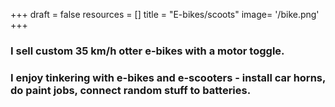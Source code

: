 +++
draft = false
resources = []
title = "E-bikes/scoots"
image= '/bike.png'
+++

### I sell custom 35 km/h otter e-bikes with a motor toggle.



### I enjoy tinkering with e-bikes and e-scooters - install car horns, do paint jobs, connect random stuff to batteries.
